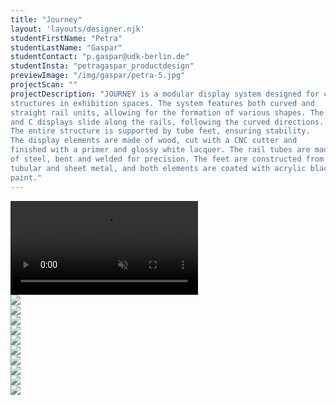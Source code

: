 ```yaml
---
title: "Journey"
layout: 'layouts/designer.njk'
studentFirstName: "Petra"
studentLastName: "Gaspar"
studentContact: "p.gaspar@udk-berlin.de"
studentInsta: "petragaspar_productdesign"
previewImage: "/img/gaspar/petra-5.jpg"
projectScan: ""
projectDescription: "JOURNEY is a modular display system designed for creating rounded-shaped
structures in exhibition spaces. The system features both curved and
straight rail units, allowing for the formation of various shapes. The O
and C displays slide along the rails, following the curved directions.
The entire structure is supported by tube feet, ensuring stability.
The display elements are made of wood, cut with a CNC cutter and
finished with a primer and glossy white lacquer. The rail tubes are made
of steel, bent and welded for precision. The feet are constructed from
tubular and sheet metal, and both elements are coated with acrylic black
paint."
---
```


  <div class="span-2">
    <video controls muted loop>
      <source src="/img/gaspar/petra.webm" type="video/webm">
    </video>
  </div>
  <div class="span-1">
    <img src="/img/gaspar/petra-story-1.png">
  </div>
    <div class="span-1">
    <img src="/img/gaspar/petra-story-2.png">
  </div>
    <div class="span-1">
    <img src="/img/gaspar/petra-story-3.png">
  </div>
    <div class="span-1">
    <img src="/img/gaspar/petra-story-4.png">
  </div>
    <div class="span-1">
    <img src="/img/gaspar/petra-story-5.png">
  </div>
    <div class="span-1">
    <img src="/img/gaspar/petra-story-6.png">
  </div>
  <div class="span-2">
    <img src="/img/gaspar/petra-1.jpg">
  </div>
  <div class="span-1">
    <img src="/img/gaspar/petra-2.jpg">
  </div>
  <div class="span-1">
    <img src="/img/gaspar/petra-3.jpg">
  </div>
  <div class="span-2">
    <img src="/img/gaspar/petra-4.jpg">
  </div>